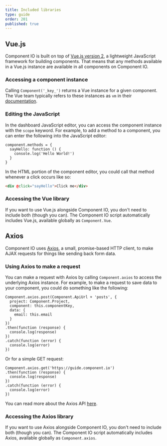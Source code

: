 ```yaml
---
title: Included libraries
type: guide
order: 201
published: true
---
```


## Vue.js

Component IO is built on top of [Vue.js version 2](https://vuejs.org), a lightweight JavaScript framework for building components. That means that any methods available in a Vue.js instance are available in all components on Component IO.

### Accessing a component instance

Calling `Component('_key_')` returns a Vue instance for a given component. The Vue team typically refers to these instances as `vm` in their [documentation](https://vuejs.org/v2/api/#Instance-Properties).

### Editing the JavaScript

In the dashboard JavaScript editor, you can access the component instance with the `scope` keyword. For example, to add a method to a component, you can enter the following into the JavaScript editor:

```JS
component.methods = {
  sayHello: function () {
    console.log('Hello World!')
  }
}
```

In the HTML portion of the component editor, you could call that method whenever a click occurs like so:

```HTML
<div @click="sayHello">Click me</div>
```

### Accessing the Vue library

If you want to use Vue.js alongside Component IO, you don't need to include both (though you can). The Component IO script automatically includes Vue.js, available globally as `Component.Vue`.

## Axios

Component IO uses [Axios](https://github.com/mzabriskie/axios), a small, promise-based HTTP client, to make AJAX requests for things like sending back form data.

### Using Axios to make a request

You can make a request with Axios by calling `Component.axios` to access the underlying Axios instance. For example, to make a request to save data to your component, you could do something like the following:

```JS
Component.axios.post(Component.ApiUrl + 'posts', {
  project: Component.Project,
  component: this.componentKey,
  data: {
    email: this.email
  }
})
.then(function (response) {
  console.log(response)
})
.catch(function (error) {
  console.log(error)
})
```

Or for a simple GET request:

```JS
Component.axios.get('https://guide.component.io')
.then(function (response) {
  console.log(response)
})
.catch(function (error) {
  console.log(error)
})
```

You can read more about the Axios API [here](https://github.com/mzabriskie/axios#axios-api).

### Accessing the Axios library

If you want to use Axios alongside Component IO, you don't need to include both (though you can). The Component IO script automatically includes Axios, available globally as `Component.axios`.
